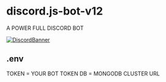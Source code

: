 # discord.js-bot-v12
A POWER FULL DISCORD BOT

[![DiscordBanner](https://invidget.switchblade.xyz/BuQ3kUUCbg)](https://discord.gg/BuQ3kUUCbg)






## .env

TOKEN =  YOUR  BOT TOKEN
DB = MONGODB CLUSTER URL
